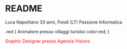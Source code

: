 # README
Luca Napolitano
33 anni, Fondi (LT)
Passione Informatica


.red { Animatore presso villaggi turistici
    color:red;
} 

<font color="red">Graphic Designer presso Agenzia Visions</font>
